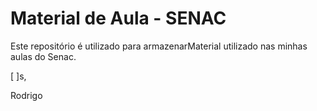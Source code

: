 # Material de Aula - SENAC
Este repositório é utilizado para armazenarMaterial utilizado nas minhas aulas do Senac.

[ ]s,

Rodrigo
